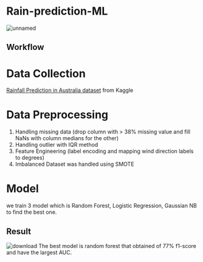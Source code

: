 # Rain-prediction-ML
![unnamed](https://github.com/Theophilus03/Rain-prediction-ML/assets/114735443/1e84ee4f-6cb5-4719-9cf4-bef459f1a74d)


## Workflow
# Data Collection
[Rainfall Prediction in Australia dataset](https://www.kaggle.com/jsphyg/weather-dataset-rattle-package) from Kaggle

# Data Preprocessing
1. Handling missing data (drop column with > 38% missing value and fill NaNs with column medians for the other)
2. Handling outlier with IQR method
3. Feature Engineering (label encoding and mapping wind direction labels to degrees)
4. Imbalanced Dataset was handled using SMOTE

# Model
we train 3 model which is Random Forest, Logistic Regression, Gaussian NB  to find the best one. 

## Result
![download](https://github.com/Theophilus03/Rain-prediction-ML/assets/114735443/1905baf2-3172-4124-8494-1792c337ff9c)
The best model is random forest that obtained of 77% f1-score and have the largest AUC.
